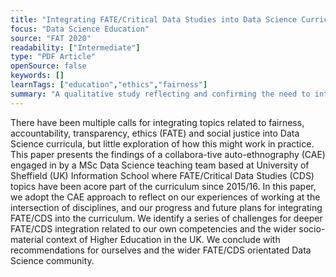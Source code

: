 ```yaml
---
title: "Integrating FATE/Critical Data Studies into Data Science Curricula: Where Are We Going and How Do We Get There?"
focus: "Data Science Education"
source: "FAT 2020"
readability: ["Intermediate"]
type: "PDF Article"
openSource: false
keywords: []
learnTags: ["education","ethics","fairness"]
summary: "A qualitative study reflecting and confirming the need to integrate ideas of fairness, accountability, transparency and ethics (FATE) and social justice into the Data Science curriculum at University of Sheffield. "
---
```

There have been multiple calls for integrating topics related to fairness, accountability, transparency, ethics (FATE) and social justice into Data Science curricula, but little exploration of how this might work in practice. This paper presents the findings of a collabora-tive auto-ethnography (CAE) engaged in by a MSc Data Science teaching team based at University of Sheffield (UK) Information School where FATE/Critical Data Studies (CDS) topics have been acore part of the curriculum since 2015/16. In this paper, we adopt the CAE approach to reflect on our experiences of working at the intersection of disciplines, and our progress and future plans for integrating FATE/CDS into the curriculum. We identify a series of challenges for deeper FATE/CDS integration related to our own competencies and the wider socio-material context of Higher Education in the UK. We conclude with recommendations for ourselves and the wider FATE/CDS orientated Data Science community.
